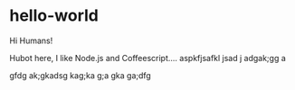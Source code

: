 # hello-world

Hi Humans!

Hubot here, I like Node.js and Coffeescript....
aspkfjsafkl jsad j
adgak;gg
 a
 
 gfdg
 ak;gkadsg
 kag;ka
 g;a
 gka
 ga;dfg
